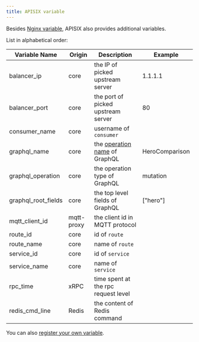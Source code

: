 ```yaml
---
title: APISIX variable
---
```


<!--
#
# Licensed to the Apache Software Foundation (ASF) under one or more
# contributor license agreements.  See the NOTICE file distributed with
# this work for additional information regarding copyright ownership.
# The ASF licenses this file to You under the Apache License, Version 2.0
# (the "License"); you may not use this file except in compliance with
# the License.  You may obtain a copy of the License at
#
#     http://www.apache.org/licenses/LICENSE-2.0
#
# Unless required by applicable law or agreed to in writing, software
# distributed under the License is distributed on an "AS IS" BASIS,
# WITHOUT WARRANTIES OR CONDITIONS OF ANY KIND, either express or implied.
# See the License for the specific language governing permissions and
# limitations under the License.
#
-->

Besides [Nginx variable](http://nginx.org/en/docs/varindex.html), APISIX also provides
additional variables.

List in alphabetical order:

|   Variable Name  |  Origin | Description        | Example      |
|------------------|---------|--------------------| ---------    |
| balancer_ip      | core    | the IP of picked upstream server | 1.1.1.1 |
| balancer_port    | core    | the port of picked upstream server | 80 |
| consumer_name    | core    | username of `consumer` |   |
| graphql_name     | core    | the [operation name](https://graphql.org/learn/queries/#operation-name) of GraphQL | HeroComparison |
| graphql_operation     | core    | the operation type of GraphQL | mutation  |
| graphql_root_fields     | core    | the top level fields of GraphQL | ["hero"] |
| mqtt_client_id   | mqtt-proxy | the client id in MQTT protocol |   |
| route_id         | core    | id of `route`          |   |
| route_name       | core    | name of `route`        |   |
| service_id       | core    | id of `service`        |   |
| service_name     | core    | name of `service`      |   |
| rpc_time         | xRPC    | time spent at the rpc request level |   |
| redis_cmd_line   | Redis   | the content of Redis command |   |

You can also [register your own variable](./plugin-develop.md#register-custom-variable).
